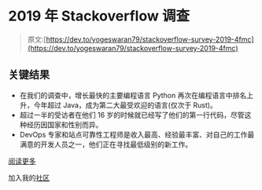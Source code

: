 # 2019 年 Stackoverflow 调查

> 原文:[https://dev.to/yogeswaran79/stackoverflow-survey-2019-4fmc](https://dev.to/yogeswaran79/stackoverflow-survey-2019-4fmc)

## [](#key-results)关键结果

*   在我们的调查中，增长最快的主要编程语言 Python 再次在编程语言中排名上升，今年超过 Java，成为第二大最受欢迎的语言(仅次于 Rust)。
*   超过一半的受访者在他们 16 岁的时候就已经写了他们的第一行代码，尽管这种经历因国家和性别而异。
*   DevOps 专家和站点可靠性工程师是收入最高、经验最丰富、对自己的工作最满意的开发人员之一，他们正在寻找最低级别的新工作。

[阅读更多](https://insights.stackoverflow.com/survey/2019?utm_source=Iterable&utm_medium=email&utm_campaign=dev-survey-2019#overview)

加入我的[社区](https://t.me/theprogrammersclub)